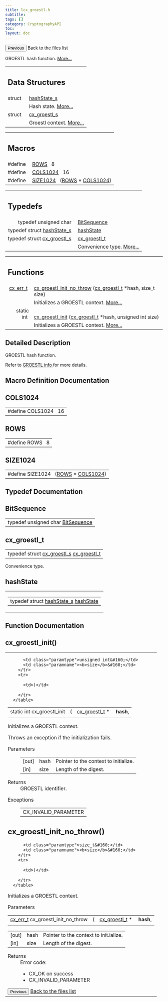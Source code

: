 ```yaml
---
title: lcx_groestl.h
subtitle:
tags: []
category: CryptographyAPI
toc:
layout: doc
---
```


<button class="uk-button uk-button-default uk-button-small uk-margin-medium-top" onclick="history.back()">Previous</button>
<a class="uk-button uk-button-default uk-button-small uk-margin-medium-top crypto-button" href="../../crypto-api/files">Back to the files list</a>


<p>GROESTL hash function.  
<a href="#details">More...</a></p>
<table class="memberdecls">
<tr class="heading"><td colspan="4"><h2 class="groupheader"><a name="nested-classes"></a>
Data Structures</h2></td></tr>
<tr class="memitem:"><td class="memItemLeft" align="right" valign="top">struct &#160;</td><td colspan="3" class="memItemRight" valign="bottom"><a class="el" href="../hash_state__s">hashState_s</a></td></tr>
<tr class="memdesc:"><td class="mdescLeft">&#160;</td><td colspan="3" class="mdescRight">Hash state.  <a href="../hash_state__s#details">More...</a><br /></td></tr>
<tr class="memitem:"><td class="memItemLeft" align="right" valign="top">struct &#160;</td><td colspan="3" class="memItemRight" valign="bottom"><a class="el" href="../cx__groestl__s">cx_groestl_s</a></td></tr>
<tr class="memdesc:"><td class="mdescLeft">&#160;</td><td colspan="3" class="mdescRight">Groestl context.  <a href="../cx__groestl__s#details">More...</a><br /></td></tr>
</table><table class="memberdecls">
<tr class="heading"><td colspan="4"><h2 class="groupheader"><a name="define-members"></a>
Macros</h2></td></tr>
<tr class="memitem:a3cfd3aa62338d12609f6d65bce97e9cd"><td class="memItemLeft" align="right" valign="top">#define&#160;</td><td colspan="3" class="memItemRight" valign="bottom"><a class="el" href="../lcx__groestl_8h#a3cfd3aa62338d12609f6d65bce97e9cd">ROWS</a>&#160;&#160;&#160;8</td></tr>
<tr class="memitem:a2be10bd05295c6c427493bed3781f006"><td class="memItemLeft" align="right" valign="top">#define&#160;</td><td colspan="3" class="memItemRight" valign="bottom"><a class="el" href="../lcx__groestl_8h#a2be10bd05295c6c427493bed3781f006">COLS1024</a>&#160;&#160;&#160;16</td></tr>
<tr class="memitem:afc256d6d9b1c3d78c147ab6ccacc7e8a"><td class="memItemLeft" align="right" valign="top">#define&#160;</td><td colspan="3" class="memItemRight" valign="bottom"><a class="el" href="../lcx__groestl_8h#afc256d6d9b1c3d78c147ab6ccacc7e8a">SIZE1024</a>&#160;&#160;&#160;(<a class="el" href="../lcx__groestl_8h#a3cfd3aa62338d12609f6d65bce97e9cd">ROWS</a> * <a class="el" href="../lcx__groestl_8h#a2be10bd05295c6c427493bed3781f006">COLS1024</a>)</td></tr>
</table><table class="memberdecls">
<tr class="heading"><td colspan="4"><h2 class="groupheader"><a name="typedef-members"></a>
Typedefs</h2></td></tr>
<tr class="memitem:ac7449f64e35526a4e70f37cbc40ecc65"><td class="memItemLeft" align="right" valign="top">typedef unsigned char&#160;</td><td colspan="3" class="memItemRight" valign="bottom"><a class="el" href="../lcx__groestl_8h#ac7449f64e35526a4e70f37cbc40ecc65">BitSequence</a></td></tr>
<tr class="memitem:a1896a8adfda23c8ec28184a81fdcd497"><td class="memItemLeft" align="right" valign="top">typedef struct <a class="el" href="../hash_state__s">hashState_s</a>&#160;</td><td colspan="3" class="memItemRight" valign="bottom"><a class="el" href="../lcx__groestl_8h#a1896a8adfda23c8ec28184a81fdcd497">hashState</a></td></tr>
<tr class="memitem:aad1e7a59537d3e3692fa010d2ac0d4d8"><td class="memItemLeft" align="right" valign="top">typedef struct <a class="el" href="../cx__groestl__s">cx_groestl_s</a>&#160;</td><td colspan="3" class="memItemRight" valign="bottom"><a class="el" href="../lcx__groestl_8h#aad1e7a59537d3e3692fa010d2ac0d4d8">cx_groestl_t</a></td></tr>
<tr class="memdesc:aad1e7a59537d3e3692fa010d2ac0d4d8"><td class="mdescLeft">&#160;</td><td colspan="3" class="mdescRight">Convenience type.  <a href="#aad1e7a59537d3e3692fa010d2ac0d4d8">More...</a><br /></td></tr>
</table><table class="memberdecls">
<tr class="heading"><td colspan="4"><h2 class="groupheader"><a name="func-members"></a>
Functions</h2></td></tr>
<tr class="memitem:a0bb9a0c59b98a10b2a9a77e9247a5e77"><td class="memItemLeft" align="right" valign="top"><a class="el" href="../cx__errors_8h#a06db7f567671764f4980db9bc828fa85">cx_err_t</a>&#160;</td><td colspan="3" class="memItemRight" valign="bottom"><a class="el" href="../lcx__groestl_8h#a0bb9a0c59b98a10b2a9a77e9247a5e77">cx_groestl_init_no_throw</a> (<a class="el" href="../lcx__groestl_8h#aad1e7a59537d3e3692fa010d2ac0d4d8">cx_groestl_t</a> *hash, size_t size)</td></tr>
<tr class="memdesc:a0bb9a0c59b98a10b2a9a77e9247a5e77"><td class="mdescLeft">&#160;</td><td colspan="3" class="mdescRight">Initializes a GROESTL context.  <a href="#a0bb9a0c59b98a10b2a9a77e9247a5e77">More...</a><br /></td></tr>
<tr class="memitem:a08061eda059bc1fcbe8c3384662b858a"><td class="memItemLeft" align="right" valign="top">static int&#160;</td><td colspan="3" class="memItemRight" valign="bottom"><a class="el" href="../lcx__groestl_8h#a08061eda059bc1fcbe8c3384662b858a">cx_groestl_init</a> (<a class="el" href="../lcx__groestl_8h#aad1e7a59537d3e3692fa010d2ac0d4d8">cx_groestl_t</a> *hash, unsigned int size)</td></tr>
<tr class="memdesc:a08061eda059bc1fcbe8c3384662b858a"><td class="mdescLeft">&#160;</td><td colspan="3" class="mdescRight">Initializes a GROESTL context.  <a href="#a08061eda059bc1fcbe8c3384662b858a">More...</a><br /></td></tr>
</table>
<a name="details" id="details"></a>

## Detailed Description

<div class="textblock"><p>GROESTL hash function. </p>
<p>Refer to <a href="https://www.groestl.info/">GROESTL info </a> for more details. </p>
</div><h2 class="groupheader">Macro Definition Documentation</h2>
<a id="a2be10bd05295c6c427493bed3781f006"></a>
<h2 class="memtitle">COLS1024</h2>

<div class="memitem">
<div class="memproto">
      <table class="memname">
        <tr>
          <td class="memname">#define COLS1024&#160;&#160;&#160;16</td>
        </tr>
      </table>
</div><div class="memdoc">

</div>
</div>
<a id="a3cfd3aa62338d12609f6d65bce97e9cd"></a>
<h2 class="memtitle">ROWS</h2>

<div class="memitem">
<div class="memproto">
      <table class="memname">
        <tr>
          <td class="memname">#define ROWS&#160;&#160;&#160;8</td>
        </tr>
      </table>
</div><div class="memdoc">

</div>
</div>
<a id="afc256d6d9b1c3d78c147ab6ccacc7e8a"></a>
<h2 class="memtitle">SIZE1024</h2>

<div class="memitem">
<div class="memproto">
      <table class="memname">
        <tr>
          <td class="memname">#define SIZE1024&#160;&#160;&#160;(<a class="el" href="../lcx__groestl_8h#a3cfd3aa62338d12609f6d65bce97e9cd">ROWS</a> * <a class="el" href="../lcx__groestl_8h#a2be10bd05295c6c427493bed3781f006">COLS1024</a>)</td>
        </tr>
      </table>
</div><div class="memdoc">

</div>
</div>
<h2 class="groupheader">Typedef Documentation</h2>
<a id="ac7449f64e35526a4e70f37cbc40ecc65"></a>
<h2 class="memtitle">BitSequence</h2>

<div class="memitem">
<div class="memproto">
      <table class="memname">
        <tr>
          <td class="memname">typedef unsigned char <a class="el" href="../lcx__groestl_8h#ac7449f64e35526a4e70f37cbc40ecc65">BitSequence</a></td>
        </tr>
      </table>
</div><div class="memdoc">

</div>
</div>
<a id="aad1e7a59537d3e3692fa010d2ac0d4d8"></a>
<h2 class="memtitle">cx_groestl_t</h2>

<div class="memitem">
<div class="memproto">
      <table class="memname">
        <tr>
          <td class="memname">typedef struct <a class="el" href="../cx__groestl__s">cx_groestl_s</a> <a class="el" href="../lcx__groestl_8h#aad1e7a59537d3e3692fa010d2ac0d4d8">cx_groestl_t</a></td>
        </tr>
      </table>
</div><div class="memdoc">

<p>Convenience type. </p>

</div>
</div>
<a id="a1896a8adfda23c8ec28184a81fdcd497"></a>
<h2 class="memtitle">hashState</h2>

<div class="memitem">
<div class="memproto">
<table class="mlabels">
  <tr>
  <td class="mlabels-left">
      <table class="memname">
        <tr>
          <td class="memname">typedef struct <a class="el" href="../hash_state__s">hashState_s</a> <a class="el" href="../lcx__groestl_8h#a1896a8adfda23c8ec28184a81fdcd497">hashState</a></td>
        </tr>
      </table>
  </td>
  </tr>
</table>
</div><div class="memdoc">

</div>
</div>
<h2 class="groupheader">Function Documentation</h2>
<a id="a08061eda059bc1fcbe8c3384662b858a"></a>
<h2 class="memtitle">cx_groestl_init()</h2>

<div class="memitem">
<div class="memproto">
<table class="mlabels">
  <tr>
  <td class="mlabels-left">
      <table class="memname">
        <tr>
          <td class="memname">static int cx_groestl_init </td>
          <td>(</td>
          <td class="paramtype"><a class="el" href="../lcx__groestl_8h#aad1e7a59537d3e3692fa010d2ac0d4d8">cx_groestl_t</a> *&#160;</td>
          <td class="paramname"><b>hash</b>, </td>
        </tr>
        <tr>
          <td colspan="2" class="paramkey"></td>
          
          <td class="paramtype">unsigned int&#160;</td>
          <td class="paramname"><b>size</b>&#160;</td>
        </tr>
        <tr>
          
          <td>)</td>
          
        </tr>
      </table>
  </td>
  </tr>
</table>
</div><div class="memdoc">

<p>Initializes a GROESTL context. </p>
<p>Throws an exception if the initialization fails.</p>
<dl class="params"><dt>Parameters</dt><dd>
  <table class="params">
    <tr><td class="paramdir">[out]</td><td class="paramname">hash</td><td colspan="4">Pointer to the context to initialize.</td></tr>
    <tr><td class="paramdir">[in]</td><td class="paramname">size</td><td colspan="4">Length of the digest.</td></tr>
  </table>
  </dd>
</dl>
<dl class="section return"><dt>Returns</dt><dd>GROESTL identifier.</dd></dl>
<dl class="exception"><dt>Exceptions</dt><dd>
  <table class="exception">
    <tr><td class="paramname">CX_INVALID_PARAMETER</td></tr>
  </table>
  </dd>
</dl>

</div>
</div>
<a id="a0bb9a0c59b98a10b2a9a77e9247a5e77"></a>
<h2 class="memtitle">cx_groestl_init_no_throw()</h2>

<div class="memitem">
<div class="memproto">
      <table class="memname">
        <tr>
          <td class="memname"><a class="el" href="../cx__errors_8h#a06db7f567671764f4980db9bc828fa85">cx_err_t</a> cx_groestl_init_no_throw </td>
          <td>(</td>
          <td class="paramtype"><a class="el" href="../lcx__groestl_8h#aad1e7a59537d3e3692fa010d2ac0d4d8">cx_groestl_t</a> *&#160;</td>
          <td class="paramname"><b>hash</b>, </td>
        </tr>
        <tr>
          <td colspan="2" class="paramkey"></td>
          
          <td class="paramtype">size_t&#160;</td>
          <td class="paramname"><b>size</b>&#160;</td>
        </tr>
        <tr>
          
          <td>)</td>
          
        </tr>
      </table>
</div><div class="memdoc">

<p>Initializes a GROESTL context. </p>
<dl class="params"><dt>Parameters</dt><dd>
  <table class="params">
    <tr><td class="paramdir">[out]</td><td class="paramname">hash</td><td colspan="4">Pointer to the context to init.ialize.</td></tr>
    <tr><td class="paramdir">[in]</td><td class="paramname">size</td><td colspan="4">Length of the digest.</td></tr>
  </table>
  </dd>
</dl>
<dl class="section return"><dt>Returns</dt><dd>Error code:<ul>
<li>CX_OK on success</li>
<li>CX_INVALID_PARAMETER </li>
</ul>
</dd></dl>

</div>
</div>
<button class="uk-button uk-button-default uk-button-small uk-margin-medium-top" onclick="history.back()">Previous</button>
<a class="uk-button uk-button-default uk-button-small uk-margin-medium-top crypto-button" href="../../crypto-api/files">Back to the files list</a>
